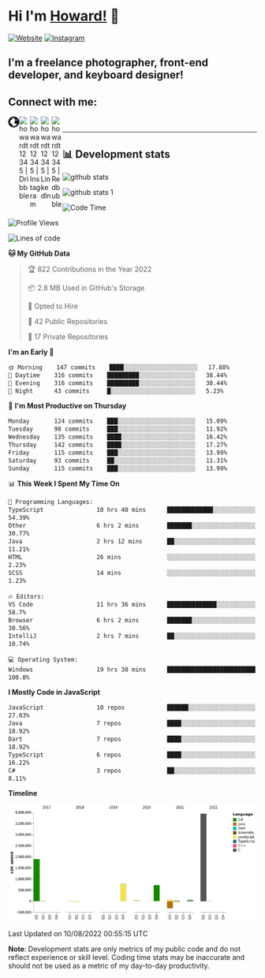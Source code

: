 # Hi I'm [Howard!][website] 👋

[![Website](https://img.shields.io/website?label=howardt12345.com&style=for-the-badge&url=https%3A%2F%2Fhowardt12345.com)](https://howardt12345.com)
[![Instagram](https://img.shields.io/badge/instagram-%23E4405F.svg?&style=for-the-badge&logo=instagram&logoColor=white)](https://instagram.com/howardt12345)

I'm a freelance photographer, front-end developer, and keyboard designer!
---

## Connect with me:

[<img align="left" alt="howardt12345.com" width="22px" src="https://raw.githubusercontent.com/iconic/open-iconic/master/svg/globe.svg" />][website]
[<img align="left" alt="howardt12345 | Dribbble" width="22px" src="https://cdn.jsdelivr.net/npm/simple-icons@v3/icons/dribbble.svg" />][dribbble]
[<img align="left" alt="howardt12345 | Instagram" width="22px" src="https://cdn.jsdelivr.net/npm/simple-icons@v3/icons/instagram.svg" />][instagram]
[<img align="left" alt="howardt12345 | LinkedIn" width="22px" src="https://cdn.jsdelivr.net/npm/simple-icons@v3/icons/linkedin.svg" />][linkedin]
[<img align="left" alt="howardt12345 | Redbubble" width="22px" src="https://cdn.jsdelivr.net/npm/simple-icons@v3/icons/redbubble.svg" />][redbubble]

<br />

---

## 📊 Development stats

![github stats](https://github-readme-stats.vercel.app/api?username=howardt12345&show_icons=true&hide_border=true&theme=dark&hide=contribs,issues)

![github stats 1](https://github-readme-stats.vercel.app/api/top-langs?username=howardt12345&langs_count=8&show_icons=true&hide_border=true&theme=dark&layout=compact)

<!--START_SECTION:waka-->
![Code Time](http://img.shields.io/badge/Code%20Time-0%20secs-blue)

![Profile Views](http://img.shields.io/badge/Profile%20Views-0-blue)

![Lines of code](https://img.shields.io/badge/From%20Hello%20World%20I%27ve%20Written-7%20Million%20lines%20of%20code-blue)

**🐱 My GitHub Data** 

> 🏆 822 Contributions in the Year 2022
 > 
> 📦 2.8 MB Used in GitHub's Storage 
 > 
> 💼 Opted to Hire
 > 
> 📜 42 Public Repositories 
 > 
> 🔑 17 Private Repositories  
 > 
**I'm an Early 🐤** 

```text
🌞 Morning    147 commits    ████░░░░░░░░░░░░░░░░░░░░░   17.88% 
🌆 Daytime    316 commits    █████████░░░░░░░░░░░░░░░░   38.44% 
🌃 Evening    316 commits    █████████░░░░░░░░░░░░░░░░   38.44% 
🌙 Night      43 commits     █░░░░░░░░░░░░░░░░░░░░░░░░   5.23%

```
📅 **I'm Most Productive on Thursday** 

```text
Monday       124 commits    ███░░░░░░░░░░░░░░░░░░░░░░   15.09% 
Tuesday      98 commits     ███░░░░░░░░░░░░░░░░░░░░░░   11.92% 
Wednesday    135 commits    ████░░░░░░░░░░░░░░░░░░░░░   16.42% 
Thursday     142 commits    ████░░░░░░░░░░░░░░░░░░░░░   17.27% 
Friday       115 commits    ███░░░░░░░░░░░░░░░░░░░░░░   13.99% 
Saturday     93 commits     ██░░░░░░░░░░░░░░░░░░░░░░░   11.31% 
Sunday       115 commits    ███░░░░░░░░░░░░░░░░░░░░░░   13.99%

```


📊 **This Week I Spent My Time On** 

```text
💬 Programming Languages: 
TypeScript               10 hrs 40 mins      █████████████░░░░░░░░░░░░   54.39% 
Other                    6 hrs 2 mins        ███████░░░░░░░░░░░░░░░░░░   30.77% 
Java                     2 hrs 12 mins       ██░░░░░░░░░░░░░░░░░░░░░░░   11.21% 
HTML                     26 mins             ░░░░░░░░░░░░░░░░░░░░░░░░░   2.23% 
SCSS                     14 mins             ░░░░░░░░░░░░░░░░░░░░░░░░░   1.23%

🔥 Editors: 
VS Code                  11 hrs 36 mins      ██████████████░░░░░░░░░░░   58.7% 
Browser                  6 hrs 2 mins        ███████░░░░░░░░░░░░░░░░░░   30.56% 
IntelliJ                 2 hrs 7 mins        ██░░░░░░░░░░░░░░░░░░░░░░░   10.74%

💻 Operating System: 
Windows                  19 hrs 38 mins      █████████████████████████   100.0%

```

**I Mostly Code in JavaScript** 

```text
JavaScript               10 repos            ██████░░░░░░░░░░░░░░░░░░░   27.03% 
Java                     7 repos             ████░░░░░░░░░░░░░░░░░░░░░   18.92% 
Dart                     7 repos             ████░░░░░░░░░░░░░░░░░░░░░   18.92% 
TypeScript               6 repos             ████░░░░░░░░░░░░░░░░░░░░░   16.22% 
C#                       3 repos             ██░░░░░░░░░░░░░░░░░░░░░░░   8.11%

```


**Timeline**

![Chart not found](https://raw.githubusercontent.com/howardt12345/howardt12345/master/charts/bar_graph.png) 


 Last Updated on 10/08/2022 00:55:15 UTC
<!--END_SECTION:waka-->

**Note**: Development stats are only metrics of my public code and do not reflect experience or skill level. Coding time stats may be inaccurate and should not be used as a metric of my day-to-day productivity.

[website]: https://howardt12345.com
[dribbble]: https://dribbble.com/howardt12345
[instagram]: https://instagram.com/howardt12345
[linkedin]: https://linkedin.com/in/howardt12345
[redbubble]: https://www.redbubble.com/people/howardt12345/
